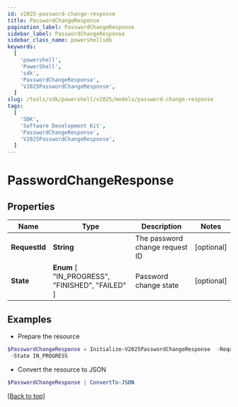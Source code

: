 ```yaml
---
id: v2025-password-change-response
title: PasswordChangeResponse
pagination_label: PasswordChangeResponse
sidebar_label: PasswordChangeResponse
sidebar_class_name: powershellsdk
keywords:
  [
    'powershell',
    'PowerShell',
    'sdk',
    'PasswordChangeResponse',
    'V2025PasswordChangeResponse',
  ]
slug: /tools/sdk/powershell/v2025/models/password-change-response
tags:
  [
    'SDK',
    'Software Development Kit',
    'PasswordChangeResponse',
    'V2025PasswordChangeResponse',
  ]
---
```


# PasswordChangeResponse

## Properties

| Name | Type | Description | Notes |
| --- | --- | --- | --- |
| **RequestId** | **String** | The password change request ID | [optional] |
| **State** | **Enum** [ "IN_PROGRESS", "FINISHED", "FAILED" ] | Password change state | [optional] |

## Examples

- Prepare the resource

```powershell
$PasswordChangeResponse = Initialize-V2025PasswordChangeResponse  -RequestId 089899f13a8f4da7824996191587bab9 `
 -State IN_PROGRESS
```

- Convert the resource to JSON

```powershell
$PasswordChangeResponse | ConvertTo-JSON
```

[[Back to top]](#)
